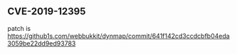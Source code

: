 ## CVE-2019-12395

patch is https://github1s.com/webbukkit/dynmap/commit/641f142cd3ccdcbfb04eda3059be22dd9ed93783